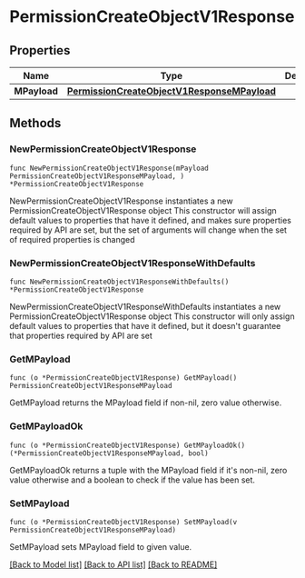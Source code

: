 # PermissionCreateObjectV1Response

## Properties

Name | Type | Description | Notes
------------ | ------------- | ------------- | -------------
**MPayload** | [**PermissionCreateObjectV1ResponseMPayload**](PermissionCreateObjectV1ResponseMPayload.md) |  | 

## Methods

### NewPermissionCreateObjectV1Response

`func NewPermissionCreateObjectV1Response(mPayload PermissionCreateObjectV1ResponseMPayload, ) *PermissionCreateObjectV1Response`

NewPermissionCreateObjectV1Response instantiates a new PermissionCreateObjectV1Response object
This constructor will assign default values to properties that have it defined,
and makes sure properties required by API are set, but the set of arguments
will change when the set of required properties is changed

### NewPermissionCreateObjectV1ResponseWithDefaults

`func NewPermissionCreateObjectV1ResponseWithDefaults() *PermissionCreateObjectV1Response`

NewPermissionCreateObjectV1ResponseWithDefaults instantiates a new PermissionCreateObjectV1Response object
This constructor will only assign default values to properties that have it defined,
but it doesn't guarantee that properties required by API are set

### GetMPayload

`func (o *PermissionCreateObjectV1Response) GetMPayload() PermissionCreateObjectV1ResponseMPayload`

GetMPayload returns the MPayload field if non-nil, zero value otherwise.

### GetMPayloadOk

`func (o *PermissionCreateObjectV1Response) GetMPayloadOk() (*PermissionCreateObjectV1ResponseMPayload, bool)`

GetMPayloadOk returns a tuple with the MPayload field if it's non-nil, zero value otherwise
and a boolean to check if the value has been set.

### SetMPayload

`func (o *PermissionCreateObjectV1Response) SetMPayload(v PermissionCreateObjectV1ResponseMPayload)`

SetMPayload sets MPayload field to given value.



[[Back to Model list]](../README.md#documentation-for-models) [[Back to API list]](../README.md#documentation-for-api-endpoints) [[Back to README]](../README.md)


